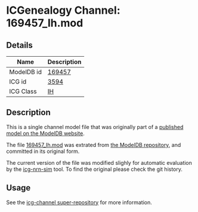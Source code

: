 # ICGenealogy Channel: 169457\_Ih.mod

## Details

Name | Description
---- | -----------
ModelDB id | [169457](http://senselab.med.yale.edu/ModelDB/ShowModel.cshtml?model=169457)
ICG id | [3594](http://icg.neurotheory.ox.ac.uk/channels/4/3594)
ICG Class | [IH](http://icg.neurotheory.ox.ac.uk/channels/4)

## Description

This is a single channel model file that was originally part of a [published model on the ModelDB website](http://senselab.med.yale.edu/mModelDB/ShowModel.cshtml?model=169457).


The file [169457\_Ih.mod](169457_Ih.mod) was extrated from [the ModelDB repository](http://senselab.med.yale.edu/ModelDB/ShowModel.cshtml?model=169457), and committed in its original form.

The current version of the file was modified slighly for automatic evaluation by the [icg-nrn-sim](https://github.com/icgenealogy/icg-nrn-sim) tool. To find the original please check the git history.


## Usage

See the [icg-channel super-repository](https://github.com/icgenealogy/icg-channels) for more information.